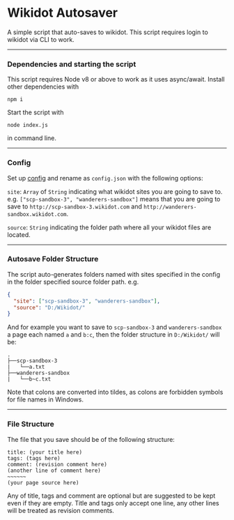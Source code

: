 # Wikidot Autosaver
 A simple script that auto-saves to wikidot.
 This script requires login to wikidot via CLI to work.

 ------
 ### Dependencies and starting the script
 This script requires Node v8 or above to work as it uses async/await. Install other dependencies with
 ```
 npm i
 ```
 Start the script with
 ```
 node index.js
 ```
 in command line.

 ----
 ### Config
 Set up [config](./config-example.json) and rename as `config.json` with the following options:

 `site`: `Array` of `String` indicating what wikidot sites you are going to save to. <br/>
 e.g. `["scp-sandbox-3", "wanderers-sandbox"]` means that you are going to save to `http://scp-sandbox-3.wikidot.com` and `http://wanderers-sandbox.wikidot.com`.

 `source`: `String` indicating the folder path where all your wikidot files are located.

----
### Autosave Folder Structure
The script auto-generates folders named with sites specified in the config in the folder specified source folder path. e.g.
```JSON
{
  "site": ["scp-sandbox-3", "wanderers-sandbox"],
  "source": "D:/Wikidot/"
}
```
And for example you want to save to `scp-sandbox-3` and `wanderers-sandbox` a page each named `a` and `b:c`,
then the folder structure in `D:/Wikidot/` will be:
```
.
├──scp-sandbox-3
|   └──a.txt
├──wanderers-sandbox
|   └──b~c.txt
```
Note that colons are converted into tildes, as colons are forbidden symbols for file names in Windows.

----
### File Structure
The file that you save should be of the following structure:
```
title: (your title here)
tags: (tags here)
comment: (revision comment here)
(another line of comment here)
~~~~~~
(your page source here)
```
Any of title, tags and comment are optional but are suggested to be kept even if they are empty.
Title and tags only accept one line, any other lines will be treated as revision comments.
